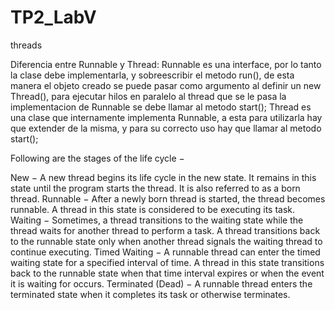 # TP2_LabV
threads 

Diferencia entre Runnable y Thread: 
Runnable es una interface, por lo tanto la clase debe implementarla, y sobreescribir el metodo run(), de esta manera el objeto 
creado se puede pasar como argumento al definir un new Thread(), para ejecutar hilos en paralelo al thread que se le pasa la 
implementacion de Runnable se debe llamar al metodo start();
Thread es una clase que internamente implementa Runnable, a esta para utilizarla hay que extender de la misma, y para su correcto
uso hay que llamar al metodo start();

Following are the stages of the life cycle −

New − A new thread begins its life cycle in the new state. It remains in this state until the program starts the thread. It is also referred to as a born thread.
Runnable − After a newly born thread is started, the thread becomes runnable. A thread in this state is considered to be executing its task.
Waiting − Sometimes, a thread transitions to the waiting state while the thread waits for another thread to perform a task. A thread transitions back to the runnable state only when another thread signals the waiting thread to continue executing.
Timed Waiting − A runnable thread can enter the timed waiting state for a specified interval of time. A thread in this state transitions back to the runnable state when that time interval expires or when the event it is waiting for occurs.
Terminated (Dead) − A runnable thread enters the terminated state when it completes its task or otherwise terminates.
